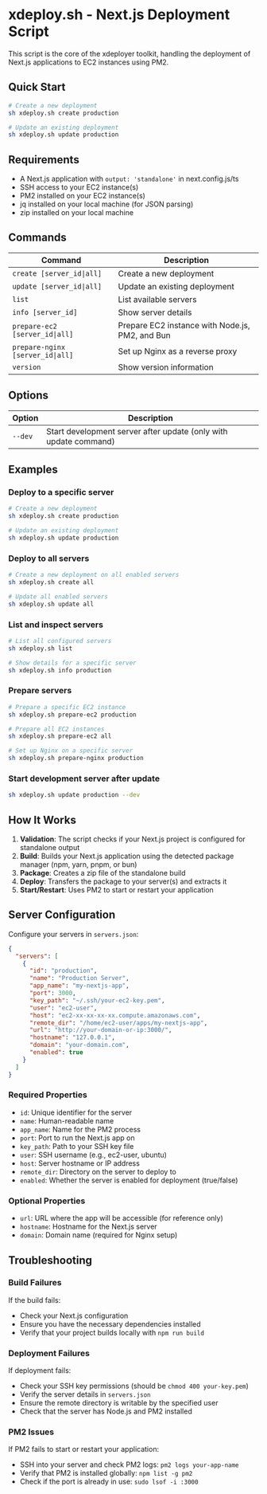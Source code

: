# xdeploy.sh - Next.js Deployment Script

This script is the core of the xdeployer toolkit, handling the deployment of Next.js applications to EC2 instances using PM2.

## Quick Start

```bash
# Create a new deployment
sh xdeploy.sh create production

# Update an existing deployment
sh xdeploy.sh update production
```

## Requirements

- A Next.js application with `output: 'standalone'` in next.config.js/ts
- SSH access to your EC2 instance(s)
- PM2 installed on your EC2 instance(s)
- jq installed on your local machine (for JSON parsing)
- zip installed on your local machine

## Commands

| Command | Description |
|---------|-------------|
| `create [server_id\|all]` | Create a new deployment |
| `update [server_id\|all]` | Update an existing deployment |
| `list` | List available servers |
| `info [server_id]` | Show server details |
| `prepare-ec2 [server_id\|all]` | Prepare EC2 instance with Node.js, PM2, and Bun |
| `prepare-nginx [server_id\|all]` | Set up Nginx as a reverse proxy |
| `version` | Show version information |

## Options

| Option | Description |
|--------|-------------|
| `--dev` | Start development server after update (only with update command) |

## Examples

### Deploy to a specific server

```bash
# Create a new deployment
sh xdeploy.sh create production

# Update an existing deployment
sh xdeploy.sh update production
```

### Deploy to all servers

```bash
# Create a new deployment on all enabled servers
sh xdeploy.sh create all

# Update all enabled servers
sh xdeploy.sh update all
```

### List and inspect servers

```bash
# List all configured servers
sh xdeploy.sh list

# Show details for a specific server
sh xdeploy.sh info production
```

### Prepare servers

```bash
# Prepare a specific EC2 instance
sh xdeploy.sh prepare-ec2 production

# Prepare all EC2 instances
sh xdeploy.sh prepare-ec2 all

# Set up Nginx on a specific server
sh xdeploy.sh prepare-nginx production
```

### Start development server after update

```bash
sh xdeploy.sh update production --dev
```

## How It Works

1. **Validation**: The script checks if your Next.js project is configured for standalone output
2. **Build**: Builds your Next.js application using the detected package manager (npm, yarn, pnpm, or bun)
3. **Package**: Creates a zip file of the standalone build
4. **Deploy**: Transfers the package to your server(s) and extracts it
5. **Start/Restart**: Uses PM2 to start or restart your application

## Server Configuration

Configure your servers in `servers.json`:

```json
{
  "servers": [
    {
      "id": "production",
      "name": "Production Server",
      "app_name": "my-nextjs-app",
      "port": 3000,
      "key_path": "~/.ssh/your-ec2-key.pem",
      "user": "ec2-user",
      "host": "ec2-xx-xx-xx-xx.compute.amazonaws.com",
      "remote_dir": "/home/ec2-user/apps/my-nextjs-app",
      "url": "http://your-domain-or-ip:3000/",
      "hostname": "127.0.0.1",
      "domain": "your-domain.com",
      "enabled": true
    }
  ]
}
```

### Required Properties

- `id`: Unique identifier for the server
- `name`: Human-readable name
- `app_name`: Name for the PM2 process
- `port`: Port to run the Next.js app on
- `key_path`: Path to your SSH key file
- `user`: SSH username (e.g., ec2-user, ubuntu)
- `host`: Server hostname or IP address
- `remote_dir`: Directory on the server to deploy to
- `enabled`: Whether the server is enabled for deployment (true/false)

### Optional Properties

- `url`: URL where the app will be accessible (for reference only)
- `hostname`: Hostname for the Next.js server
- `domain`: Domain name (required for Nginx setup)

## Troubleshooting

### Build Failures

If the build fails:
- Check your Next.js configuration
- Ensure you have the necessary dependencies installed
- Verify that your project builds locally with `npm run build`

### Deployment Failures

If deployment fails:
- Check your SSH key permissions (should be `chmod 400 your-key.pem`)
- Verify the server details in `servers.json`
- Ensure the remote directory is writable by the specified user
- Check that the server has Node.js and PM2 installed

### PM2 Issues

If PM2 fails to start or restart your application:
- SSH into your server and check PM2 logs: `pm2 logs your-app-name`
- Verify that PM2 is installed globally: `npm list -g pm2`
- Check if the port is already in use: `sudo lsof -i :3000`
